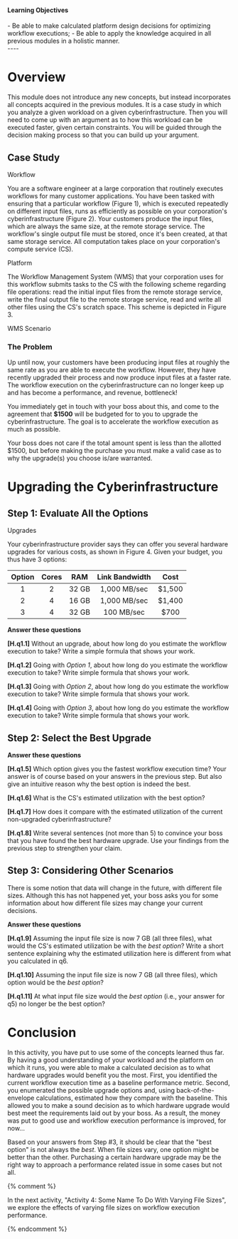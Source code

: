 
#### Learning Objectives
<div class="learningObjectiveBox" markdown="1">
- Be able to make calculated platform design decisions for optimizing workflow executions;
- Be able to apply the knowledge acquired in all previous modules in a holistic manner.
</div>
----

# Overview

This module does not introduce any new concepts, 
but instead incorporates
all concepts acquired in the previous modules.  It is a
case study in which you analyze a given workload on a given
cyberinfrastructure. Then you will need to come up with an argument as to
how this workload can be executed faster, given certain constraints. You
will be guided through the decision making process so that you can build up
your argument.

## Case Study

<object class="figure" type="image/svg+xml" data="{{ site.baseurl }}/public/img/workflow_execution_resource_provisioning/workflow.svg">Workflow</object>

You are a software engineer at a large corporation that routinely executes
workflows for many customer applications. You have been tasked with
ensuring that a particular workflow (Figure 1), which is
executed repeatedly on different input files, runs as efficiently as
possible on your corporation's cyberinfrastructure (Figure 2).  Your
customers produce the input files, which are always the same size, at the
remote storage service.  The workflow's single output file must be stored,
once it's been created, at that same storage service. All computation takes
place on your corporation's compute service (CS).

<object class="figure" type="image/svg+xml" data="{{ site.baseurl }}/public/img/workflow_execution_resource_provisioning/cyber_infrastructure.svg">Platform</object>

The Workflow Management System (WMS) that your corporation uses for this
workflow submits tasks to the CS with the following scheme regarding
file operations: read the initial input files from the remote
storage service, write the final output file to the remote storage service,
read and write all other files using the CS's scratch space. This scheme is depicted in Figure 3.

<object class="figure" type="image/svg+xml" data="{{ site.baseurl }}/public/img/workflow_execution_resource_provisioning/wms.svg">WMS Scenario</object>

### The Problem

Up until now, your customers have been producing input files at roughly the
same rate as you are able to execute the workflow.  However, they have
recently upgraded their process and now produce input files at a faster
rate. The workflow execution on the cyberinfrastructure can no longer keep
up and has become a performance, and revenue, bottleneck!

You immediately get in touch with your boss about this, and come to the
agreement that **$1500** will be budgeted for to you to upgrade the
cyberinfrastructure. The goal is to  accelerate the
workflow execution as
much as possible.

Your boss does not care if the total amount spent is less than the allotted
$1500, but before making the purchase you must make a valid case as to why
the upgrade(s) you choose is/are warranted.


# Upgrading the Cyberinfrastructure

## Step 1: Evaluate All the Options

<object class="figure" type="image/svg+xml" data="{{ site.baseurl }}/public/img/workflow_execution_resource_provisioning/upgrades.svg">Upgrades</object>

Your cyberinfrastructure provider says they can offer you several hardware
upgrades for various costs, as shown in Figure 4.
Given your budget, you thus have 3 options:

| Option | Cores |  RAM  | Link Bandwidth |  Cost  |
|:------:|:-----:|:-----:|:--------------:|:------:|
|    1   |   2   | 32 GB |  1,000 MB/sec  | $1,500 |
|    2   |   4   | 16 GB |  1,000 MB/sec  | $1,400 |
|    3   |   4   | 32 GB |   100 MB/sec   |  $700  |


**Answer these questions**

**[H.q1.1]** Without an upgrade, about how long do you estimate the workflow execution to take?
        Write a simple formula that shows your work.

**[H.q1.2]** Going with *Option 1*, about how long do you estimate the workflow execution to take?
        Write simple formula that shows your work.

**[H.q1.3]** Going with *Option 2*, about how long do you estimate the workflow execution to take?
        Write simple formula that shows your work.

**[H.q1.4]** Going with *Option 3*, about how long do you estimate the workflow execution to take?
        Write simple formula that shows your work.

## Step 2: Select the Best Upgrade

**Answer these questions**

**[H.q1.5]** Which option gives you the fastest workflow execution time? Your answer
       is of course based on your answers in the previous step. But also give an intuitive reason why the best option is
       indeed the best.

**[H.q1.6]** What is the CS's estimated utilization with the best option?

**[H.q1.7]** How does it compare with the estimated utilization of the current non-upgraded cyberinfrastructure?

**[H.q1.8]** Write several sentences (not more than 5) to convince your boss that you have found the best hardware upgrade.
      Use your findings from the previous step to strengthen your claim.

## Step 3: Considering Other Scenarios

There is some notion that data will change in the future, with different file sizes. Although this has not happened
yet, your boss asks you for some information about how different file sizes may change your current decisions.

**Answer these questions**

**[H.q1.9]** Assuming the input file size is now 7 GB (all three files), what would the CS's estimated utilization be with the *best option*?
       Write a short sentence explaining why the estimated utilization here is different from what you calculated in q6.

**[H.q1.10]** Assuming the input file size is now 7 GB (all three files), which option would be the *best option*?

**[H.q1.11]** At what input file size would the *best option*  (i.e., your answer for q5) no longer be the best option?

# Conclusion

In this activity, you have put to use some of the concepts learned thus far. By having
a good understanding of your workload and the platform on which it runs, you were able to make
a calculated decision as to what hardware upgrades would benefit you the most. First, you identified
the current workflow execution time as a baseline performance metric. Second, you enumerated the possible
upgrade options and, using back-of-the-envelope calculations, estimated how they compare with the baseline.
This allowed you to make a sound decision as to which hardware upgrade would best meet the
requirements laid out by your boss. As a result, the money was put to good use and workflow execution
performance is improved, for now...

Based on your answers from Step #3, it should be clear that the "best option"
is not always the *best*. When file sizes vary, one option might be better than the other.
Purchasing a certain hardware upgrade may be the right
way to approach a performance related issue in some cases but not all.

{% comment %}

In the next activity, "Activity 4: Some Name To Do With Varying File Sizes", we explore
the effects of varying file sizes on workflow execution performance.  

{% endcomment %}
